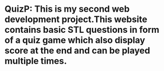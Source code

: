 # QuizP: This is my second web development project.This website contains basic STL questions in form of a quiz game which also display score at the end and can be played multiple times.
